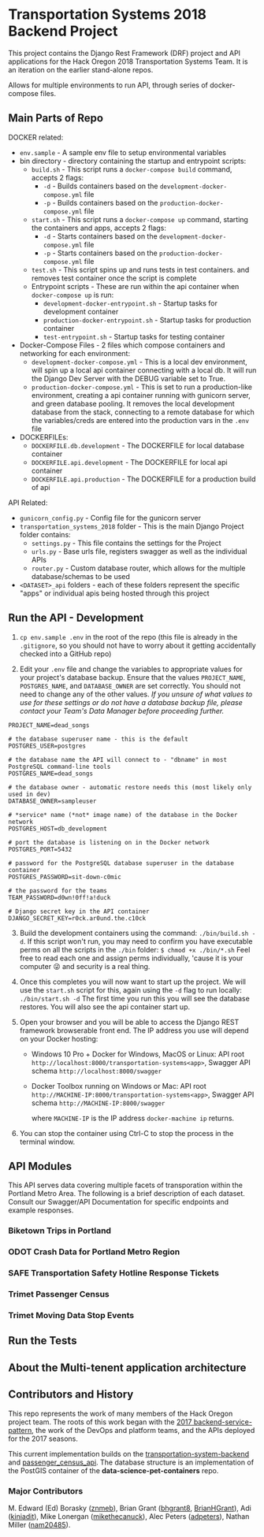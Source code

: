 # Transportation Systems 2018 Backend Project

This project contains the Django Rest Framework (DRF) project and API applications for the Hack Oregon 2018 Transportation Systems Team. It is an iteration on the earlier stand-alone repos.

Allows for multiple environments to run API, through series of docker-compose files.

## Main Parts of Repo

DOCKER related:

* `env.sample` - A sample env file to setup environmental variables
* bin directory - directory containing the startup and entrypoint scripts:
  * `build.sh` - This script runs a `docker-compose build` command, accepts 2 flags:
    * `-d` - Builds containers based on the `development-docker-compose.yml` file
    * `-p` - Builds containers based on the `production-docker-compose.yml` file
  * `start.sh` - This script runs a `docker-compose up` command, starting the containers and apps, accepts 2 flags:
    * `-d` - Starts containers based on the `development-docker-compose.yml` file
    * `-p` - Starts containers based on the `production-docker-compose.yml` file
  * `test.sh` - This script spins up and runs tests in test containers. and removes test container once the script is complete
  * Entrypoint scripts - These are run within the api container when `docker-compose up` is run:
    * `development-docker-entrypoint.sh` - Startup tasks for development container
    * `production-docker-entrypoint.sh` - Startup tasks for production container
    * `test-entrypoint.sh` -  Startup tasks for testing container
* Docker-Compose Files -  2 files which compose containers and networking for each environment:
  * `development-docker-compose.yml` - This is a local dev environment, will spin up a local api container connecting with a local db. It will run the Django Dev Server with the DEBUG variable set to True.
  * `production-docker-compose.yml` - This is set to run a production-like environment, creating a api container running with gunicorn server, and green database pooling. It removes the local development database from the stack, connecting to a remote database for which the variables/creds are entered into the production vars in the `.env` file
* DOCKERFILEs:
  * `DOCKERFILE.db.development` - The DOCKERFILE for local database container
  * `DOCKERFILE.api.development` - The DOCKERFILE for local api container
  * `DOCKERFILE.api.production` - The DOCKERFILE for a production build of api

API Related:

* `gunicorn_config.py` - Config file for the gunicorn server
* `transportation_systems_2018` folder - This is the main Django Project folder contains:
  * `settings.py` - This file contains the settings for the Project
  * `urls.py` - Base urls file, registers swagger as well as the individual APIs
  * `router.py` - Custom database router, which allows for the multiple database/schemas to be used
* `<DATASET>_api` folders - each of these folders represent the specific "apps" or individual apis being hosted through this project

## Run the API - Development

1. `cp env.sample .env` in the root of the repo (this file is already in the `.gitignore`, so you should not have to worry about it getting accidentally checked into a GitHub repo)

2. Edit your `.env` file and change the variables to appropriate values for your project's database backup. Ensure that the values `PROJECT_NAME`, `POSTGRES_NAME`, and `DATABASE_OWNER` are set correctly. You should not need to change any of the other values. _If you unsure of what values to use for these settings or do not have a database backup file, please contact your Team's Data Manager before proceeding further._


```
PROJECT_NAME=dead_songs

# the database superuser name - this is the default
POSTGRES_USER=postgres

# the database name the API will connect to - "dbname" in most PostgreSQL command-line tools
POSTGRES_NAME=dead_songs

# the database owner - automatic restore needs this (most likely only used in dev)
DATABASE_OWNER=sampleuser

# *service* name (*not* image name) of the database in the Docker network
POSTGRES_HOST=db_development

# port the database is listening on in the Docker network
POSTGRES_PORT=5432

# password for the PostgreSQL database superuser in the database container
POSTGRES_PASSWORD=sit-down-c0mic

# the password for the teams
TEAM_PASSWORD=d0wn!0ff!a!duck

# Django secret key in the API container
DJANGO_SECRET_KEY=r0ck.ar0und.the.c10ck
```

3. Build the development containers using the command: `./bin/build.sh -d`. If this script won't run, you may need to confirm you have executable perms on all the scripts in the `./bin` folder: `$ chmod +x ./bin/*.sh` Feel free to read each one and assign perms individually, 'cause it is your computer :stuck_out_tongue_winking_eye: and security is a real thing.

4. Once this completes you will now want to start up the project. We will use the `start.sh` script for this, again using the `-d` flag to run locally:  `./bin/start.sh -d` The first time you run this you will see the database restores. You will also see the api container start up.

5. Open your browser and you will be able to access the Django REST framework browserable front end. The IP address you use will depend on your Docker hosting:

    * Windows 10 Pro + Docker for Windows, MacOS or Linux: API root `http://localhost:8000/transportation-systems<app>`, Swagger API schema `http://localhost:8000/swagger`
    * Docker Toolbox running on Windows or Mac: API root `http://MACHINE-IP:8000/transportation-systems<app>`, Swagger API schema `http://MACHINE-IP:8000/swagger`

        where `MACHINE-IP` is the IP address `docker-machine ip` returns.

5. You can stop the container using Ctrl-C to stop the process in the terminal window.

## API Modules

This API serves data covering multiple facets of transporation within the Portland Metro Area. The following is a brief description of each dataset. Consult our Swagger/API Documentation for specific endpoints and example responses.

### Biketown Trips in Portland

### ODOT Crash Data for Portland Metro Region

### SAFE Transportation Safety Hotline Response Tickets

### Trimet Passenger Census

### Trimet Moving Data Stop Events

## Run the Tests

<needs redo>

## About the Multi-tenent application architecture



## Contributors and History

This repo represents the work of many members of the Hack Oregon project team. The roots of this work began with the [2017 backend-service-pattern](https://github.com/hackoregon/backend-service-pattern), the work of the DevOps and platform teams, and the APIs deployed for the 2017 seasons.

This current implementation builds on the [transportation-system-backend](https://github.com/hackoregon/transportation-system-backend) and [passenger_census_api](https://github.com/hackoregon/passenger_census_api). The database structure is an implementation of the PostGIS container of the **data-science-pet-containers** repo.

### Major Contributors

M. Edward (Ed) Borasky ([znmeb](https://github.com/znmeb)),
Brian Grant ([bhgrant8](https://github.com/bhgrant8), [BrianHGrant](https://github.com/BrianHGrant)),
Adi ([kiniadit](https://github.com/kiniadit)),
Mike Lonergan ([mikethecanuck](https://github.com/mikethecanuck)),
Alec Peters ([adpeters](https://github.com/adpeters)),
Nathan Miller ([nam20485](https://github.com/nam20485)).
